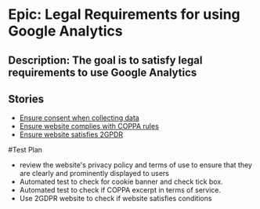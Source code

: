 # Epic: Legal Requirements for using Google Analytics
## Description: The goal is to satisfy legal requirements to use Google Analytics
## Stories
* [Ensure consent when collecting data](stories/story_consent_collecting_data.md)
* [Ensure website complies with COPPA rules](stories/story_comply_COPPA.md)
* [Ensure website satisfies 2GPDR](stories/story_consent_collecting_data.md)

#Test Plan
* review the website's privacy policy and terms of use to ensure that they are clearly and prominently displayed to users
* Automated test to check for cookie banner and check tick box.
* Automated test to check if COPPA excerpt in terms of service.
* Use 2GDPR website to check if website satisfies conditions